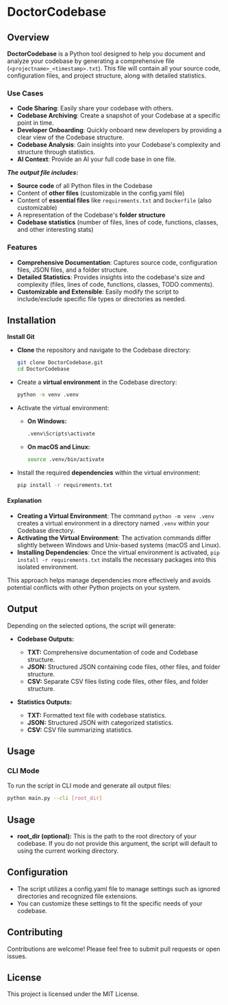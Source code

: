 # DoctorCodebase

## Overview

**DoctorCodebase** is a Python tool designed to help you document and analyze your codebase by generating a comprehensive file (`<projectname>_<timestamp>.txt`). This file will contain all your source code, configuration files, and project structure, along with detailed statistics.

### Use Cases

- **Code Sharing**: Easily share your codebase with others.
- **Codebase Archiving**: Create a snapshot of your Codebase at a specific point in time.
- **Developer Onboarding**: Quickly onboard new developers by providing a clear view of the Codebase structure.
- **Codebase Analysis**: Gain insights into your Codebase's complexity and structure through statistics.
- **AI Context**: Provide an AI your full code base in one file.

**_The output file includes:_**

- **Source code** of all Python files in the Codebase
- Content of **other files** (customizable in the config.yaml file)
- Content of **essential files** like `requirements.txt` and `Dockerfile` (also customizable)
- A representation of the Codebase's **folder structure**
- **Codebase statistics** (number of files, lines of code, functions, classes, and other interesting stats)

### Features

- **Comprehensive Documentation**: Captures source code, configuration files, JSON files, and a folder structure.
- **Detailed Statistics**: Provides insights into the codebase's size and complexity (files, lines of code, functions, classes, TODO comments).
- **Customizable and Extensible**: Easily modify the script to include/exclude specific file types or directories as needed.

## Installation

**Install Git** 

- **Clone** the repository and navigate to the Codebase directory:
  ```bash
  git clone DoctorCodebase.git
  cd DoctorCodebase
  ```

- Create a **virtual environment** in the Codebase directory:
  ```bash
  python -m venv .venv
  ```

- Activate the virtual environment:
  - **On Windows:**
    ```bash
    .venv\Scripts\activate
    ```
  - **On macOS and Linux:**
    ```bash
    source .venv/bin/activate
    ```

- Install the required **dependencies** within the virtual environment:
  ``` bash
  pip install -r requirements.txt
  ```

#### Explanation

- **Creating a Virtual Environment**: The command `python -m venv .venv` creates a virtual environment in a directory named `.venv` within your Codebase directory.
- **Activating the Virtual Environment**: The activation commands differ slightly between Windows and Unix-based systems (macOS and Linux).
- **Installing Dependencies**: Once the virtual environment is activated, `pip install -r requirements.txt` installs the necessary packages into this isolated environment.

This approach helps manage dependencies more effectively and avoids potential conflicts with other Python projects on your system.
## Output

Depending on the selected options, the script will generate:

- **Codebase Outputs:**
  - **TXT:** Comprehensive documentation of code and Codebase structure.
  - **JSON:** Structured JSON containing code files, other files, and folder structure.
  - **CSV:** Separate CSV files listing code files, other files, and folder structure.

- **Statistics Outputs:**
  - **TXT:** Formatted text file with codebase statistics.
  - **JSON:** Structured JSON with categorized statistics.
  - **CSV:** CSV file summarizing statistics.

## Usage

### CLI Mode

To run the script in CLI mode and generate all output files:
```bash
python main.py --cli [root_dir]
  ```
## Usage

- **root_dir (optional):** This is the path to the root directory of your codebase. If you do not provide this argument, the script will default to using the current working directory.



## Configuration
- The script utilizes a config.yaml file to manage settings such as ignored directories and recognized file extensions.
- You can customize these settings to fit the specific needs of your codebase.

## Contributing

Contributions are welcome! Please feel free to submit pull requests or open issues.

## License

This project is licensed under the MIT License.
